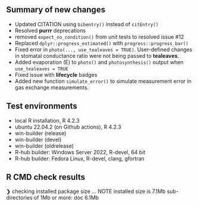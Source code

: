 ## Summary of new changes

* Updated CITATION using `bibentry()` instead of `citEntry()`
* Resolved **purrr** deprecations
* removed `expect_no_condition()` from unit tests to resolved issue #12
* Replaced `dplyr::progress_estimated()` with `progress::progress_bar()`
* Fixed error in `photo(..., use_tealeaves = TRUE)`. User-defined changes in stomatal conductance ratio were not being passed to **tealeaves**.
* Added evaporation (E) to `photo()` and `photosynthesis()` output when `use_tealeaves = TRUE`
* Fixed issue with **lifecycle** badges
* Added new function `simulate_error()` to simulate measurement error in gas exchange measurements.

## Test environments
* local R installation, R 4.2.3
* ubuntu 22.04.2 (on Github actions), R 4.2.3
* win-builder (release)
* win-builder (devel)
* win-builder (oldrelease)
* R-hub builder: Windows Server 2022, R-devel, 64 bit
* R-hub builder: Fedora Linux, R-devel, clang, gfortran

## R CMD check results

❯ checking installed package size ... NOTE
    installed size is  7.1Mb
    sub-directories of 1Mb or more:
      doc   6.1Mb
